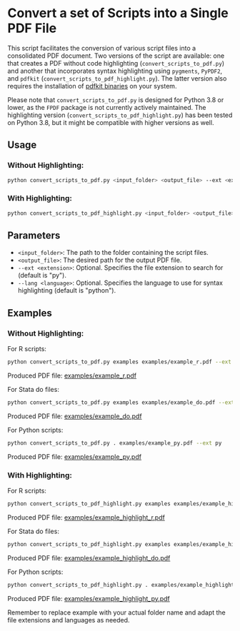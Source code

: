 # Convert a set of Scripts into a Single PDF File

This script facilitates the conversion of various script files into a consolidated PDF document. Two versions of the script are available: one that creates a PDF without code highlighting (`convert_scripts_to_pdf.py`) and another that incorporates syntax highlighting using `pygments`, `PyPDF2`, and `pdfkit` (`convert_scripts_to_pdf_highlight.py`). The latter version also requires the installation of [pdfkit binaries](https://wkhtmltopdf.org/downloads.html) on your system.

Please note that `convert_scripts_to_pdf.py` is designed for Python 3.8 or lower, as the `FPDF` package is not currently actively maintained. The highlighting version (`convert_scripts_to_pdf_highlight.py`) has been tested on Python 3.8, but it might be compatible with higher versions as well.

## Usage

### Without Highlighting:

```bash
python convert_scripts_to_pdf.py <input_folder> <output_file> --ext <extension> --lang <language>
```
### With Highlighting:
```bash
python convert_scripts_to_pdf_highlight.py <input_folder> <output_file> --ext <extension> --lang <language>
```

## Parameters

- `<input_folder>`: The path to the folder containing the script files.
- `<output_file>`: The desired path for the output PDF file.
- `--ext <extension>`: Optional. Specifies the file extension to search for (default is "py").
- `--lang <language>`: Optional. Specifies the language to use for syntax highlighting (default is "python").

## Examples

### Without Highlighting:

For R scripts:
```bash
python convert_scripts_to_pdf.py examples examples/example_r.pdf --ext r
```

Produced PDF file: [examples/example_r.pdf](examples/example_r.pdf)

For Stata do files:
```bash
python convert_scripts_to_pdf.py examples examples/example_do.pdf --ext do
```

Produced PDF file: [examples/example_do.pdf](examples/example_do.pdf)

For Python scripts:
```bash
python convert_scripts_to_pdf.py . examples/example_py.pdf --ext py
```

Produced PDF file: [examples/example_py.pdf](examples/example_py.pdf)

### With Highlighting:
For R scripts:
```bash
python convert_scripts_to_pdf_highlight.py examples examples/example_highlight_r.pdf --ext r --lang r
```

Produced PDF file: [examples/example_highlight_r.pdf](examples/example_highlight_r.pdf)

For Stata do files:

```bash
python convert_scripts_to_pdf_highlight.py examples examples/example_highlight_do.pdf --ext do --lang stata
```

Produced PDF file: [examples/example_highlight_do.pdf](examples/example_highlight_do.pdf)

For Python scripts:
```bash
python convert_scripts_to_pdf_highlight.py . examples/example_highlight_py.pdf --ext py --lang python
```
Produced PDF file: [examples/example_highlight_py.pdf](examples/example_highlight_py.pdf)

Remember to replace example with your actual folder name and adapt the file extensions and languages as needed.
